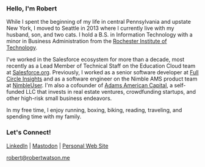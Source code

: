 ### Hello, I'm Robert
While I spent the beginning of my life in central Pennsylvania and upstate New York, I moved to Seattle in 2013 where I currently live with my husband, son, and two cats. I hold a B.S. in Information Technology with a minor in Business Administration from the [Rochester Institute of Technology](http://rit.edu/).

I've worked in the Salesforce ecosystem for more than a decade, most recently as a Lead Member of Technical Staff on the Education Cloud team at [Salesforce.org](http://salesforce.org/). Previously, I worked as a senior software developer at [Full Circle Insights](http://fullcircleinsights.com/) and as a software engineer on the Nimble AMS product team at [NimbleUser](http://nimbleuser.com/). I'm also a cofounder of [Adams American Capital](http://adamsamericancapital.com/), a self-funded LLC that invests in real estate ventures, crowdfunding startups, and other high-risk small business endeavors.

In my free time, I enjoy running, boxing, biking, reading, traveling, and spending time with my family.

### Let's Connect!
[LinkedIn](https://www.linkedin.com/in/robertbwatson) | [Mastodon](https://fosstodon.org/@robertwatson) | [Personal Web Site](https://www.robertwatson.me/)

robert@robertwatson.me
